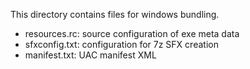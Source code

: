 This directory contains files for windows bundling.

* resources.rc: source configuration of exe meta data
* sfxconfig.txt: configuration for 7z SFX creation
* manifest.txt: UAC manifest XML
